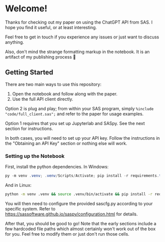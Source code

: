 # Welcome!

Thanks for checking out my paper on using the ChatGPT API from SAS.
I hope you find it useful, or at least interesting.

Feel free to get in touch if you experience any issues or just want to discuss anything.

Also, don't mind the strange formatting markup in the notebook.
It is an artifact of my publishing process 🙂

## Getting Started

There are two main ways to use this repository:
1. Open the notebook and follow along with the paper.
2. Use the full API client directly.

Option 2 is plug and play; from within your SAS program, simply `%include "code/full_client.sas";` and refer to the paper for usage examples.

Option 1 requires that you set up Jupyterlab and SASpy.
See the next section for instructions.

In both cases, you will need to set up your API key.
Follow the instructions in the "Obtaining an API Key" section or nothing else will work.

### Setting up the Notebook
First, install the python dependencies.
In Windows:
```powershell
py -m venv .venv; .venv/Scripts/Activate; pip install -r requirements.txt
```

And in Linux:
```sh
python -m venv .venv && source .venv/bin/activate && pip install -r requirements.txt
```

You will then need to configure the provided sascfg.py according to your specific system.
Refer to https://sassoftware.github.io/saspy/configuration.html for details.

After that, you should be good to go!
Note that the early sections include a few hardcoded file paths which almost certainly won't work out of the box for you.
Feel free to modify them or just don't run those cells.
